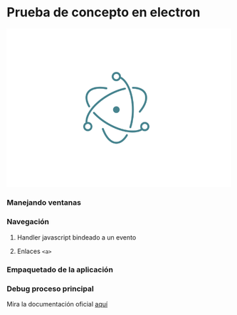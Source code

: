 # Prueba de concepto en electron

![logo de electron](/images/logo.png)

### Manejando ventanas

### Navegación

1. Handler javascript bindeado a un evento

2. Enlaces `<a>`

### Empaquetado de la aplicación

### Debug proceso principal

Mira la documentación oficial [aquí](https://electronjs.org/docs/tutorial/debugging-main-process-vscode)